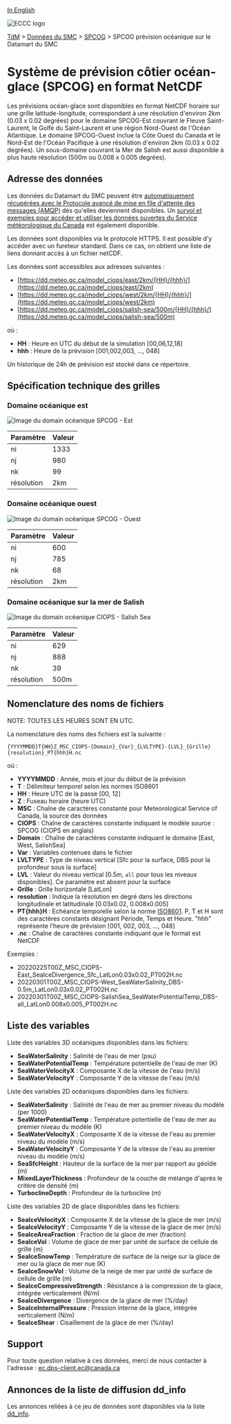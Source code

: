 [In English](readme_ciops-datamart_en.md)

![ECCC logo](../../img_eccc-logo.png)

[TdM](../../readme_fr.md) > [Données du SMC](../readme_fr.md) > [SPCOG](readme_ciops-datamart_fr.md) > SPCOG prévision océanique sur le Datamart du SMC

# Système de prévision côtier océan-glace (SPCOG) en format NetCDF 

Les prévisions océan-glace sont disponibles en format NetCDF horaire sur une grille latitude-longitude, correspondant à une résolution d'environ 2km (0.03 x 0.02 degrées) pour le domaine SPCOG-Est couvrant le Fleuve Saint-Laurent, le Golfe du Saint-Laurent et une région Nord-Ouest de l'Océan Atlantique. Le domaine SPCOG-Ouest inclue la Côte Ouest du Canada et le Nord-Est de l'Océan Pacifique à une résolution d'environ 2km (0.03 x 0.02 degrées). Un sous-domaine couvrant la Mer de Salish est aussi disponible à plus haute résolution (500m ou 0.008 x 0.005 degrées).

## Adresse des données 

Les données du Datamart du SMC peuvent être [automatiquement récupérées avec le Protocole avancé de mise en file d'attente des messages (AMQP)](../../msc-datamart/amqp_fr.md) dès qu'elles deviennent disponibles. Un [survol et exemples pour accéder et utiliser les données ouvertes du Service météorologique du Canada](../../usage/readme_fr.md) est également disponible.

Les données sont disponibles via le protocole HTTPS. Il est possible d’y accéder avec un fureteur standard. Dans ce cas, on obtient une liste de liens donnant accès à un fichier netCDF.

Les données sont accessibles aux adresses suivantes :

* [https://dd.meteo.gc.ca/model_ciops/east/2km/{HH}/{hhh}/](https://dd.meteo.gc.ca/model_ciops/east/2km)
* [https://dd.meteo.gc.ca/model_ciops/west/2km/{HH}/{hhh}/](https://dd.meteo.gc.ca/model_ciops/west/2km)
* [https://dd.meteo.gc.ca/model_ciops/salish-sea/500m/{HH}/{hhh}/](https://dd.meteo.gc.ca/model_ciops/salish-sea/500m) 

où :

* __HH__ : Heure en UTC du début de la simulation [00,06,12,18]
* __hhh__ : Heure de la prévision [001,002,003, ..., 048] 

Un historique de 24h de prévision est stocké dans ce répertoire.

## Spécification technique des grilles

### Domaine océanique est

![Image du domain océanique SPCOG - Est](https://collaboration.cmc.ec.gc.ca/cmc/cmos/public_doc/msc-data/nwp_ciops/grille_ciops-east.png)

| Paramètre | Valeur |
| ------ | ------ |
| ni | 1333 | 
| nj | 980 | 
| nk | 99 | 
| résolution | 2km |

### Domaine océanique ouest

![Image du domain océanique SPCOG - Ouest](https://collaboration.cmc.ec.gc.ca/cmc/cmos/public_doc/msc-data/nwp_ciops/grille_ciops-west.png)

| Paramètre | Valeur |
| ------ | ------ |
| ni | 600 |
| nj | 785 |
| nk | 68 |
| résolution | 2km |

### Domaine océanique sur la mer de Salish

![Image du domain océanique CIOPS - Salish Sea](https://collaboration.cmc.ec.gc.ca/cmc/cmos/public_doc/msc-data/nwp_ciops/grille_ciops-salishsea.png)

| Paramètre | Valeur |
| ------ | ------ |
| ni | 629 |
| nj | 888 |
| nk | 39 |
| résolution | 500m |

## Nomenclature des noms de fichiers 

NOTE: TOUTES LES HEURES SONT EN UTC.

La nomenclature des noms des fichiers est la suivante :

`{YYYYMMDD}T{HH}Z_MSC_CIOPS-{Domain}_{Var}_{LVLTYPE}-{LVL}_{Grille}{resolution}_PT{hhh}H.nc`

où :

* __YYYYMMDD__ : Année, mois et jour du début de la prévision
* __T__ : Délimiteur temporel selon les normes ISO8601
* __HH__ : Heure UTC de la passe [00, 12]
* __Z__ : Fuseau horaire (heure UTC)
* __MSC__ : Chaîne de caractères constante pour Meteorological Service of Canada, la source des données
* __CIOPS__ : Chaîne de caractères constante indiquant le modèle source : SPCOG (CIOPS en anglais)
* __Domain__ : Chaîne de caractères constante indiquant le domaine [East, West, SalishSea]
* __Var__ : Variables contenues dans le fichier 
* __LVLTYPE__ : Type de niveau vertical [Sfc pour la surface, DBS pour la profondeur sous la surface]
* __LVL__ : Valeur du niveau vertical [0.5m, `all` pour tous les niveaux disponibles]. Ce paramètre est absent pour la surface
* __Grille__ : Grille horizontale [LatLon]
* __resolution__ : Indique la résolution en degré dans les directions longitudinale et latitudinale [0.03x0.02, 0.008x0.005]
* __PT{hhh}H__ : Echéance temporelle selon la norme [ISO8601](https://en.wikipedia.org/wiki/ISO_8601). P, T et H sont des caractères constants désignant Période, Temps et Heure. "hhh" représente l’heure de prévision  [001, 002, 003, ..., 048]
* __.nc__ : Chaîne de caractères constante indiquant que le format est NetCDF

Exemples :

* 20220225T00Z_MSC_CIOPS-East_SeaIceDivergence_Sfc_LatLon0.03x0.02_PT002H.nc
* 20220301T00Z_MSC_CIOPS-West_SeaWaterSalinity_DBS-0.5m_LatLon0.03x0.02_PT002H.nc
* 20220301T00Z_MSC_CIOPS-SalishSea_SeaWaterPotentialTemp_DBS-all_LatLon0.008x0.005_PT002H.nc

## Liste des variables

Liste des variables 3D océaniques disponibles dans les fichiers:

* __SeaWaterSalinity__ : Salinité de l'eau de mer (psu) 
* __SeaWaterPotentialTemp__ : Température potentielle de l'eau de mer (K)
* __SeaWaterVelocityX__ : Composante X de la vitesse de l'eau (m/s)
* __SeaWaterVelocityY__ : Composante Y de la vitesse de l'eau (m/s)

Liste des variables 2D océaniques disponibles dans les fichiers:

* __SeaWaterSalinity__ : Salinité de l'eau de mer au premier niveau du modèle (per 1000) 
* __SeaWaterPotentialTemp__ : Température potentielle de l'eau de mer au premier niveau du modèle (K)
* __SeaWaterVelocityX__ : Composante X de la vitesse de l'eau au premier niveau du modèle (m/s)
* __SeaWaterVelocityY__ : Composante Y de la vitesse de l'eau au premier niveau du modèle (m/s)
* __SeaSfcHeight__ : Hauteur de la surface de la mer par rapport au géoïde (m)
* __MixedLayerThickness__ : Profondeur de la couche de mélange d'après le critère de densité (m)
* __TurboclineDepth__ : Profondeur de la turbocline (m)

Liste des variables 2D de glace disponibles dans les fichiers:

* __SeaIceVelocityX__ : Composante X de la vitesse de la glace de mer (m/s)
* __SeaIceVelocityY__ : Composante Y de la vitesse de la glace de mer (m/s)
* __SeaIceAreaFraction__ : Fraction de la glace de mer (fraction)
* __SeaIceVol__ : Volume de glace de mer par unité de surface de cellule de grille (m)
* __SeaIceSnowTemp__ : Température de surface de la neige sur la glace de mer ou la glace de mer nue (K)
* __SeaIceSnowVol__ : Volume de la neige de mer par unité de surface de cellule de grille (m)
* __SeaIceCompressiveStrength__ : Résistance à la compression de la glace, intégrée verticalement (N/m)
* __SeaIceDivergence__ : Divergence de la glace de mer (%/day)
* __SeaIceInternalPressure__ : Pression interne de la glace, intégrée verticalement (N/m)
* __SeaIceShear__ : Cisaillement de la glace de mer (%/day)

## Support

Pour toute question relative à ces données, merci de nous contacter à l'adresse : [ec.dps-client.ec@canada.ca](mailto:ec.dps-client.ec@canada.ca)

## Annonces de la liste de diffusion dd_info 

Les annonces reliées à ce jeu de données sont disponibles via la liste [dd_info](https://lists.ec.gc.ca/cgi-bin/mailman/listinfo/dd_info).

